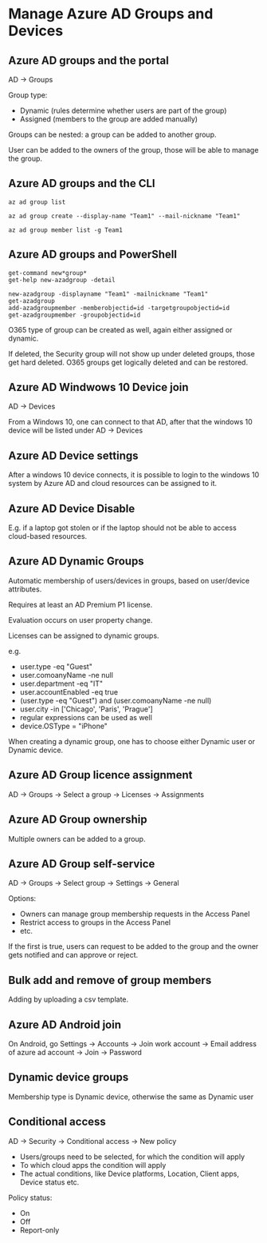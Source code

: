 # Manage Azure AD Groups and Devices

## Azure AD groups and the portal

AD -> Groups

Group type:

- Dynamic (rules determine whether users are part of the group)
- Assigned (members to the group are added manually)

Groups can be nested: a group can be added to another group.

User can be added to the owners of the group, those will be able to manage the group.

## Azure AD groups and the CLI

``` 
az ad group list

```
```
az ad group create --display-name "Team1" --mail-nickname "Team1"
```

```
az ad group member list -g Team1
```

## Azure AD groups and PowerShell

```
get-command new*group*
get-help new-azadgroup -detail

new-azadgroup -displayname "Team1" -mailnickname "Team1"
get-azadgroup
add-azadgroupmember -memberobjectid=id -targetgroupobjectid=id
get-azadgroupmember -groupobjectid=id
```

O365 type of group can be created as well, again either assigned or dynamic.

If deleted, the Security group will not show up under deleted groups, those get hard deleted. O365 groups get logically deleted and can be restored.

## Azure AD Windwows 10 Device join

AD -> Devices

From a Windows 10, one can connect to that AD, after that the windows 10 device will be listed under AD -> Devices

## Azure AD Device settings

After a windows 10 device connects, it is possible to login to the windows 10 system by Azure AD and cloud resources can be assigned to it.

## Azure AD Device Disable

E.g. if a laptop got stolen or if the laptop should not be able to access cloud-based resources.

## Azure AD Dynamic Groups

Automatic membership of users/devices in groups, based on user/device attributes.

Requires at least an AD Premium P1 license.

Evaluation occurs on user property change.

Licenses can be assigned to dynamic groups.

e.g. 
- user.type -eq "Guest"
- user.comoanyName -ne null
- user.department -eq "IT"
- user.accountEnabled -eq true
- (user.type -eq "Guest") and (user.comoanyName -ne null)
- user.city -in ['Chicago', 'Paris', 'Prague']
- regular expressions can be used as well
- device.OSType = "iPhone"

When creating a dynamic group, one has to choose either Dynamic user or Dynamic device.

## Azure AD Group licence assignment

AD -> Groups -> Select a group -> Licenses -> Assignments

## Azure AD Group ownership

Multiple owners can be added to a group.

## Azure AD Group self-service

AD -> Groups -> Select group -> Settings -> General

Options:
- Owners can manage group membership requests in the Access Panel
- Restrict access to groups in the Access Panel
- etc.

If the first is true, users can request to be added to the group and the owner gets notified and can approve or reject.

## Bulk add and remove of group members

Adding by uploading a csv template.

## Azure AD Android join

On Android, go Settings -> Accounts -> Join work account -> Email address of azure ad account -> Join -> Password

## Dynamic device groups

Membership type is Dynamic device, otherwise the same as Dynamic user

## Conditional access

AD -> Security -> Conditional access -> New policy

- Users/groups need to be selected, for which the condition will apply
- To which cloud apps the condition will apply
- The actual conditions, like Device platforms, Location, Client apps, Device status etc.

Policy status:
- On
- Off
- Report-only




